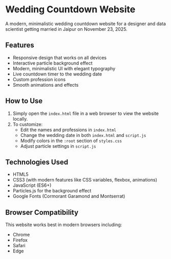 # Wedding Countdown Website

A modern, minimalistic wedding countdown website for a designer and data scientist getting married in Jaipur on November 23, 2025.

## Features

- Responsive design that works on all devices
- Interactive particle background effect
- Modern, minimalistic UI with elegant typography
- Live countdown timer to the wedding date
- Custom profession icons
- Smooth animations and effects

## How to Use

1. Simply open the `index.html` file in a web browser to view the website locally.
2. To customize:
   - Edit the names and professions in `index.html`
   - Change the wedding date in both `index.html` and `script.js`
   - Modify colors in the `:root` section of `styles.css`
   - Adjust particle settings in `script.js`

## Technologies Used

- HTML5
- CSS3 (with modern features like CSS variables, flexbox, animations)
- JavaScript (ES6+)
- Particles.js for the background effect
- Google Fonts (Cormorant Garamond and Montserrat)

## Browser Compatibility

This website works best in modern browsers including:
- Chrome
- Firefox
- Safari
- Edge 